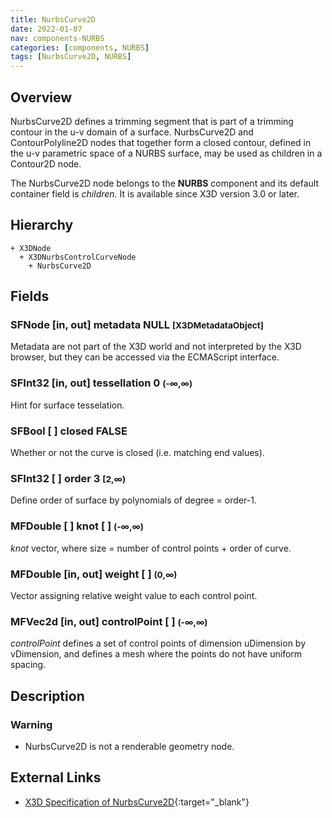 ```yaml
---
title: NurbsCurve2D
date: 2022-01-07
nav: components-NURBS
categories: [components, NURBS]
tags: [NurbsCurve2D, NURBS]
---
```

<style>
.post h3 {
  word-spacing: 0.2em;
}
</style>

## Overview

NurbsCurve2D defines a trimming segment that is part of a trimming contour in the u-v domain of a surface. NurbsCurve2D and ContourPolyline2D nodes that together form a closed contour, defined in the u-v parametric space of a NURBS surface, may be used as children in a Contour2D node.

The NurbsCurve2D node belongs to the **NURBS** component and its default container field is *children.* It is available since X3D version 3.0 or later.

## Hierarchy

```
+ X3DNode
  + X3DNurbsControlCurveNode
    + NurbsCurve2D
```

## Fields

### SFNode [in, out] **metadata** NULL <small>[X3DMetadataObject]</small>

Metadata are not part of the X3D world and not interpreted by the X3D browser, but they can be accessed via the ECMAScript interface.

### SFInt32 [in, out] **tessellation** 0 <small>(-∞,∞)</small>

Hint for surface tesselation.

### SFBool [ ] **closed** FALSE

Whether or not the curve is closed (i.e. matching end values).

### SFInt32 [ ] **order** 3 <small>[2,∞)</small>

Define order of surface by polynomials of degree = order-1.

### MFDouble [ ] **knot** [ ] <small>(-∞,∞)</small>

*knot* vector, where size = number of control points + order of curve.

### MFDouble [in, out] **weight** [ ] <small>(0,∞)</small>

Vector assigning relative weight value to each control point.

### MFVec2d [in, out] **controlPoint** [ ] <small>(-∞,∞)</small>

*controlPoint* defines a set of control points of dimension uDimension by vDimension, and defines a mesh where the points do not have uniform spacing.

## Description

### Warning

- NurbsCurve2D is not a renderable geometry node.

## External Links

- [X3D Specification of NurbsCurve2D](https://www.web3d.org/documents/specifications/19775-1/V4.0/Part01/components/nurbs.html#NurbsCurve2D){:target="_blank"}
